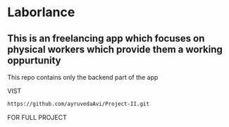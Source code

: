 # Laborlance #
## This is an freelancing app which focuses on physical workers which provide them a working oppurtunity ###

This repo contains only the backend part of the app


VIST
```bash
https://github.com/ayruvedaAvi/Project-II.git 
```
FOR FULL PROJECT
